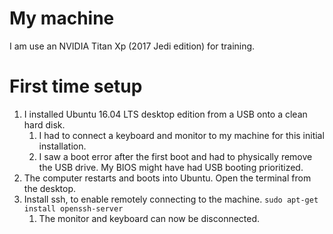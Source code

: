 # My machine
I am use an NVIDIA Titan Xp (2017 Jedi edition) for training.

# First time setup
1. I installed Ubuntu 16.04 LTS desktop edition from a USB onto a clean hard disk.
   1. I had to connect a keyboard and monitor to my machine for this initial installation.
   1. I saw a boot error after the first boot and had to physically remove the USB drive. My BIOS might have had USB booting prioritized.
1. The computer restarts and boots into Ubuntu. Open the terminal from the desktop.
1. Install ssh, to enable remotely connecting to the machine.
   `sudo apt-get install openssh-server`
   1. The monitor and keyboard can now be disconnected.
